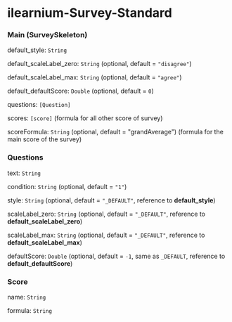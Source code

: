 # ilearnium-Survey-Standard


### Main (SurveySkeleton)

default_style: ```String```

default_scaleLabel_zero: ```String``` (optional, default = ```"disagree"```)

default_scaleLabel_max:  ```String``` (optional, default = ```"agree"```)

default_defaultScore: ```Double``` (optional, default = ```0```)

questions: ```[Question]```

scores: ```[score]``` (formula for all other score of survey)

scoreFormula: ```String``` (optional, default = "grandAverage") (formula for the main score of the survey)

### Questions

text: ```String```

condition: ```String``` (optional, default = ```"1"```)

style: ```String``` (optional, default = ```"_DEFAULT"```, reference to **default_style**)

scaleLabel_zero: ```String``` (optional, default = ```"_DEFAULT"```, reference to **default_scaleLabel_zero**)

scaleLabel_max: ```String``` (optional, default = ```"_DEFAULT"```, reference to **default_scaleLabel_max**)

defaultScore: ```Double``` (optional, default = ```-1```, same as ```_DEFAULT```, reference to **default_defaultScore**)

### Score

name: ```String```

formula: ```String```
